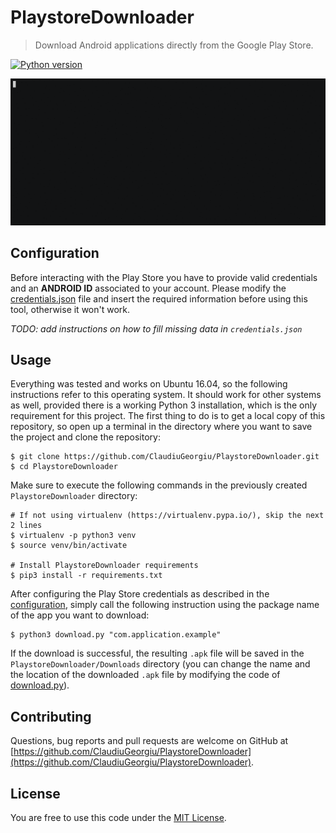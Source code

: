 # PlaystoreDownloader

> Download Android applications directly from the Google Play Store.

[![Python version](http://img.shields.io/badge/Python-3.5.2-green.svg)](http://www.python.org/download/releases/3.5.2/)



![Demo](demo.gif)



## Configuration

Before interacting with the Play Store you have to provide valid credentials and an **ANDROID ID** associated to your account. Please modify the [credentials.json](https://github.com/ClaudiuGeorgiu/PlaystoreDownloader/blob/master/credentials.json) file and insert the required information before using this tool, otherwise it won't work.

*TODO: add instructions on how to fill missing data in `credentials.json`*



## Usage

Everything was tested and works on Ubuntu 16.04, so the following instructions refer to this operating system. It should work for other systems as well, provided there is a working Python 3 installation, which is the only requirement for this project. The first thing to do is to get a local copy of this repository, so open up a terminal in the directory where you want to save the project and clone the repository:

```Shell
$ git clone https://github.com/ClaudiuGeorgiu/PlaystoreDownloader.git
$ cd PlaystoreDownloader
```

Make sure to execute the following commands in the previously created `PlaystoreDownloader` directory:

```Shell
# If not using virtualenv (https://virtualenv.pypa.io/), skip the next 2 lines
$ virtualenv -p python3 venv
$ source venv/bin/activate

# Install PlaystoreDownloader requirements
$ pip3 install -r requirements.txt
```

After configuring the Play Store credentials as described in the [configuration](#configuration), simply call the following instruction using the package name of the app you want to download:

```Shell
$ python3 download.py "com.application.example"
```

If the download is successful, the resulting `.apk` file will be saved in the `PlaystoreDownloader/Downloads` directory (you can change the name and the location of the downloaded `.apk` file by modifying the code of [download.py](https://github.com/ClaudiuGeorgiu/PlaystoreDownloader/blob/master/download.py)).



## Contributing

Questions, bug reports and pull requests are welcome on GitHub at [https://github.com/ClaudiuGeorgiu/PlaystoreDownloader](https://github.com/ClaudiuGeorgiu/PlaystoreDownloader).



## License

You are free to use this code under the [MIT License](https://github.com/ClaudiuGeorgiu/PlaystoreDownloader/blob/master/LICENSE).
